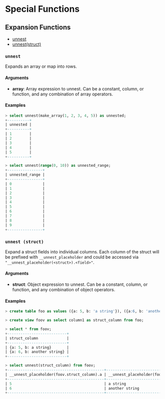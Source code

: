 <!---
  Licensed to the Apache Software Foundation (ASF) under one
  or more contributor license agreements.  See the NOTICE file
  distributed with this work for additional information
  regarding copyright ownership.  The ASF licenses this file
  to you under the Apache License, Version 2.0 (the
  "License"); you may not use this file except in compliance
  with the License.  You may obtain a copy of the License at

    http://www.apache.org/licenses/LICENSE-2.0

  Unless required by applicable law or agreed to in writing,
  software distributed under the License is distributed on an
  "AS IS" BASIS, WITHOUT WARRANTIES OR CONDITIONS OF ANY
  KIND, either express or implied.  See the License for the
  specific language governing permissions and limitations
  under the License.
-->

# Special Functions

## Expansion Functions

- [unnest](#unnest)
- [unnest(struct)](#unnest-struct)

### `unnest`

Expands an array or map into rows.

#### Arguments

- **array**: Array expression to unnest.
  Can be a constant, column, or function, and any combination of array operators.

#### Examples

```sql
> select unnest(make_array(1, 2, 3, 4, 5)) as unnested;
+----------+
| unnested |
+----------+
| 1        |
| 2        |
| 3        |
| 4        |
| 5        |
+----------+
```

```sql
> select unnest(range(0, 10)) as unnested_range;
+----------------+
| unnested_range |
+----------------+
| 0              |
| 1              |
| 2              |
| 3              |
| 4              |
| 5              |
| 6              |
| 7              |
| 8              |
| 9              |
+----------------+
```

### `unnest (struct)`

Expand a struct fields into individual columns.
Each column of the struct will be prefixed with `__unnest_placeholder` and could be accessed via `"__unnest_placeholder(<struct>).<field>"`.

#### Arguments

- **struct**: Object expression to unnest.
  Can be a constant, column, or function, and any combination of object operators.

#### Examples

```sql
> create table foo as values ({a: 5, b: 'a string'}), ({a:6, b: 'another string'});

> create view foov as select column1 as struct_column from foo;

> select * from foov;
+---------------------------+
| struct_column             |
+---------------------------+
| {a: 5, b: a string}       |
| {a: 6, b: another string} |
+---------------------------+

> select unnest(struct_column) from foov;
+--------------------------------------------+--------------------------------------------+
| __unnest_placeholder(foov.struct_column).a | __unnest_placeholder(foov.struct_column).b |
+--------------------------------------------+--------------------------------------------+
| 5                                          | a string                                   |
| 6                                          | another string                             |
+--------------------------------------------+--------------------------------------------+
```
